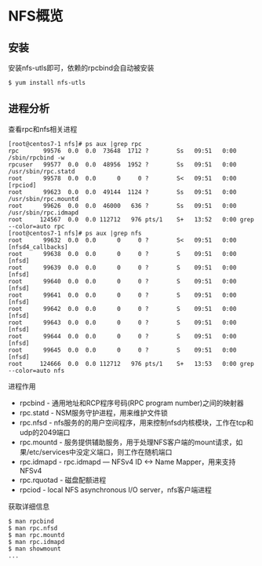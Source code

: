 # NFS概览

## 安装

安装nfs-utls即可，依赖的rpcbind会自动被安装

```
$ yum install nfs-utls
```


## 进程分析

查看rpc和nfs相关进程

```
[root@centos7-1 nfs]# ps aux |grep rpc
rpc       99576  0.0  0.0  73648  1712 ?        Ss   09:51   0:00 /sbin/rpcbind -w
rpcuser   99577  0.0  0.0  48956  1952 ?        Ss   09:51   0:00 /usr/sbin/rpc.statd
root      99578  0.0  0.0      0     0 ?        S<   09:51   0:00 [rpciod]
root      99623  0.0  0.0  49144  1124 ?        Ss   09:51   0:00 /usr/sbin/rpc.mountd
root      99626  0.0  0.0  46000   636 ?        Ss   09:51   0:00 /usr/sbin/rpc.idmapd
root     124567  0.0  0.0 112712   976 pts/1    S+   13:52   0:00 grep --color=auto rpc
[root@centos7-1 nfs]# ps aux |grep nfs
root      99632  0.0  0.0      0     0 ?        S<   09:51   0:00 [nfsd4_callbacks]
root      99638  0.0  0.0      0     0 ?        S    09:51   0:00 [nfsd]
root      99639  0.0  0.0      0     0 ?        S    09:51   0:00 [nfsd]
root      99640  0.0  0.0      0     0 ?        S    09:51   0:00 [nfsd]
root      99641  0.0  0.0      0     0 ?        S    09:51   0:00 [nfsd]
root      99642  0.0  0.0      0     0 ?        S    09:51   0:00 [nfsd]
root      99643  0.0  0.0      0     0 ?        S    09:51   0:00 [nfsd]
root      99644  0.0  0.0      0     0 ?        S    09:51   0:00 [nfsd]
root      99645  0.0  0.0      0     0 ?        S    09:51   0:00 [nfsd]
root     124666  0.0  0.0 112712   976 pts/1    S+   13:53   0:00 grep --color=auto nfs
```

进程作用

- rpcbind - 通用地址和RCP程序号码(RPC program number)之间的映射器
- rpc.statd - NSM服务守护进程，用来维护文件锁
- rpc.nfsd - nfs服务的的用户空间程序，用来控制nfsd内核模块，工作在tcp和udp的2049端口
- rpc.mountd - 服务提供辅助服务，用于处理NFS客户端的mount请求，如果/etc/services中没定义端口，则工作在随机端口
- rpc.idmapd - rpc.idmapd — NFSv4 ID <-> Name Mapper，用来支持NFSv4
- rpc.rquotad - 磁盘配额进程
- rpciod - local NFS asynchronous I/O server，nfs客户端进程

获取详细信息

```
$ man rpcbind
$ man rpc.nfsd
$ man rpc.mountd
$ man rpc.idmapd
$ man showmount
...
```
